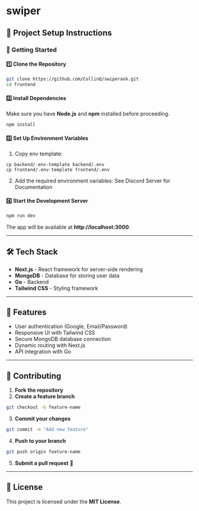 # swiper

## 📌 Project Setup Instructions

### 🚀 Getting Started

#### 1️⃣ **Clone the Repository**

```bash
git clone https://github.com/CollinQ/swiperank.git
cd frontend
```

#### 2️⃣ **Install Dependencies**

Make sure you have **Node.js** and **npm** installed before proceeding.

```bash
npm install
```

#### 3️⃣ **Set Up Environment Variables**

1. Copy env template:

```
cp backend/.env-template backend/.env
cp frontend/.env-template frontend/.env
```


2. Add the required environment variables: See Discord Server for Documentation 

#### 4️⃣ **Start the Development Server**

```bash
npm run dev
```

The app will be available at **http://localhost:3000**.

---

## 🛠 Tech Stack

- **Next.js** - React framework for server-side rendering
- **MongoDB** - Database for storing user data
- **Go** - Backend
- **Tailwind CSS** - Styling framework

---

## 🎯 Features

- User authentication (Google, Email/Password)
- Responsive UI with Tailwind CSS
- Secure MongoDB database connection
- Dynamic routing with Next.js
- API integration with Go

---

## 📢 Contributing

1. **Fork the repository**
2. **Create a feature branch**

```bash
git checkout -b feature-name
```

3. **Commit your changes**

```bash
git commit -m "Add new feature"
```

4. **Push to your branch**

```bash
git push origin feature-name
```

5. **Submit a pull request** 🚀

---

## 📄 License

This project is licensed under the **MIT License**.
